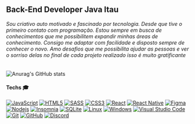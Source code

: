 
## Back-End Developer Java Itau


*Sou criativo auto motivado e fascinado por tecnologia. Desde que tive o primeiro contato com programação. Estou sempre em busca de conhecimentos que me possibilitem expandir minhas áreas de conhecimento. Consigo me adaptar com facilidade e disposto sempre de conhecer o novo. Amo desafios que me possibilita ajudar as pessoas e ver o sorriso delas no final de cada projeto realizado isso é muito gratificante*
<br/><br/><br/>
![Anurag's GitHub stats](https://github-readme-stats.vercel.app/api?username=guirodg&true&theme=dark&hide=contribs,prs)




#### Techs :mortar_board:
[![JavaScript](https://img.shields.io/badge/-JavaScript-black?style=flat-square&logo=javascript&link=https://github.com/guizinhord)](https://github.com/guizinhord)
[![HTML5](https://img.shields.io/badge/-HTML5-E34F26?style=flat-square&logo=html5&logoColor=white&link=https://github.com/guizinhord)](https://github.com/guizinhord)
[![SASS](https://img.shields.io/badge/-SASS-ed9ac2?style=flat-square&logo=sass)](https://github.com/guizinhord)
[![CSS3](https://img.shields.io/badge/-CSS3-1572B6?style=flat-square&logo=css3&link=https://github.com/guizinhord)](https://github.com/guizinhord)
[![React](https://img.shields.io/badge/-React-black?style=flat-square&logo=react&link=https://github.com/guizinhord)](https://github.com/guizinhord)
[![React Native](https://img.shields.io/badge/-ReactNative-black?style=flat-square&logo=react)](https://github.com/guizinhord)
[![Figma](https://img.shields.io/badge/-Figma-ffbaba?style=flat-square&logo=figma)](https://github.com/guizinhord)
[![Nodejs](https://img.shields.io/badge/-Nodejs-black?style=flat-square&logo=Node.js&link=https://github.com/guizinhord)](https://github.com/guizinhord)
[![Insomnia](https://img.shields.io/badge/-Insomnia-5849BE?style=flat-square&logo=Insomnia&link=https://github.com/guizinhord)](https://github.com/guizinhord)
[![SQLite](https://img.shields.io/badge/-SQLite-003B57?style=flat-square&logo=sqlite&link=https://github.com/guizinhord)](https://github.com/guizinhord)
[![Linux](https://img.shields.io/badge/-Linux-333333?style=flat-square&logo=Linux&link=https://github.com/guizinhord)](https://github.com/guizinhord)
[![Windows](https://img.shields.io/badge/-Windows-0078D6?style=flat-square&logo=Windows&link=https://github.com/guizinhord)](https://github.com/guizinhord)
[![Visual Studio Code](https://img.shields.io/badge/-Visual%20Studio%20Code-007ACC?style=flat-square&logo=VisualStudioCode&link=https://github.com/guizinhord)](https://github.com/guizinhord)
[![Git](https://img.shields.io/badge/-Git-black?style=flat-square&logo=git&link=https://github.com/guizinhord)](https://github.com/guizinhord)
[![GitHub](https://img.shields.io/badge/-GitHub-181717?style=flat-square&logo=github&link=https://github.com/guizinhord/)](https://github.com/guizinhord)
[![Discord](https://img.shields.io/badge/-Discord-000000?style=flat-square&logo=Discord&link=https://github.com/guizinhord)](https://github.com/guizinhord)
<!--


Here are some ideas to get you started:

- 🔭 I’m currently working on ...
- 🌱 I’m currently learning ...
- 👯 I’m looking to collaborate on ...
- 🤔 I’m looking for help with ...
- 💬 Ask me about ...
- 📫 How to reach me: ...
- 😄 Pronouns: ...
- ⚡ Fun fact: ...
-->
